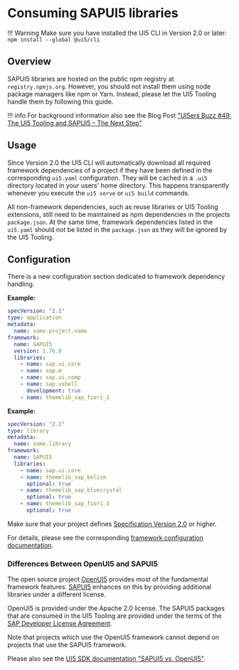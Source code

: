 # Consuming SAPUI5 libraries

!!! Warning
    Make sure you have installed the UI5 CLI in Version 2.0 or later: `npm install --global @ui5/cli`

## Overview

SAPUI5 libraries are hosted on the public npm registry at `registry.npmjs.org`. However, you should not install them using node package managers like npm or Yarn. Instead, please let the UI5 Tooling handle them by following this guide.

!!! info
    For background information also see the Blog Post ["UI5ers Buzz #49: The UI5 Tooling and SAPUI5 – The Next Step"](https://blogs.sap.com/2020/04/01/ui5ers-buzz-49-the-ui5-tooling-and-sapui5-the-next-step/)

## Usage
Since Version 2.0 the UI5 CLI will automatically download all required framework dependencies of a project if they have been defined in the corresponding `ui5.yaml` configuration. They will be cached in a `.ui5` directory located in your users' home directory. This happens transparently whenever you execute the `ui5 serve` or `ui5 build` commands.

All non-framework dependencies, such as reuse libraries or UI5 Tooling extensions, still need to be maintained as npm dependencies in the projects `package.json`. At the same time, framework dependencies listed in the `ui5.yaml` should not be listed in the `package.json` as they will be ignored by the UI5 Tooling.

## Configuration

There is a new configuration section dedicated to framework dependency handling.

**Example:**
```yaml
specVersion: "2.1"
type: application
metadata:
  name: some.project.name
framework:
  name: SAPUI5
  version: 1.76.0
  libraries:
    - name: sap.ui.core
    - name: sap.m
    - name: sap.ui.comp
    - name: sap.ushell
      development: true
    - name: themelib_sap_fiori_3
```

**Example:**
```yaml
specVersion: "2.1"
type: library
metadata:
  name: some.library
framework:
  name: SAPUI5
  libraries:
    - name: sap.ui.core
    - name: themelib_sap_belize
      optional: true
    - name: themelib_sap_bluecrystal
      optional: true
    - name: themelib_sap_fiori_3
      optional: true
```

Make sure that your project defines [Specification Version 2.0](./Configuration.md#specification-version-20) or higher.

For details, please see the corresponding [framework configuration documentation](././Configuration.md#framework-configuratio).

### Differences Between OpenUI5 and SAPUI5

The open source project [OpenUI5](https://openui5.org/) provides most of the fundamental framework features. [SAPUI5](https://ui5.sap.com/) enhances on this by providing additional libraries under a different license.

OpenUI5 is provided under the Apache 2.0 license. The SAPUI5 packages that are consumed in the UI5 Tooling are provided under the terms of the [SAP Developer License Agreement](https://tools.hana.ondemand.com/developer-license-3.1.txt).

Note that projects which use the OpenUI5 framework cannot depend on projects that use the SAPUI5 framework.

Please also see the [UI5 SDK documentation "SAPUI5 vs. OpenUI5"](https://ui5.sap.com/#/topic/5982a9734748474aa8d4af9c3d8f31c0).
